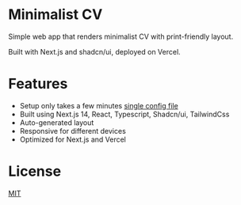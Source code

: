 # Minimalist CV

Simple web app that renders minimalist CV with print-friendly layout.

Built with Next.js and shadcn/ui, deployed on Vercel.

# Features

- Setup only takes a few minutes [single config file](./src/data/resume-data.tsx)
- Built using Next.js 14, React, Typescript, Shadcn/ui, TailwindCss
- Auto-generated layout
- Responsive for different devices
- Optimized for Next.js and Vercel
  
# License

[MIT](https://choosealicense.com/licenses/mit/)
